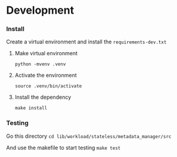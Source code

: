 
# Development

### Install
Create a virtual environment and install the `requirements-dev.txt`

1. Make virtual environment 
   
   `python -mvenv .venv`
2. Activate the environment

   `source .venv/bin/activate`
3. Install the dependency

   `make install`


### Testing

Go this directory
`cd lib/workload/stateless/metadata_manager/src`

And use the makefile to start testing
`make test`
